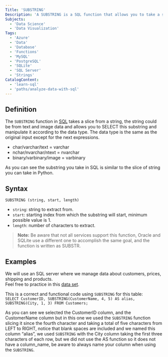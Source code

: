 ```yaml
---
Title: 'SUBSTRING'
Description: 'A SUBSTRING is a SQL function that allows you to take a slice of a complete string that can be analyzed and organized as you need in your dataset.' 
Subjects: 
  - 'Data Science'
  - 'Data Visualization'
Tags:
  - 'Azure'
  - 'Data'
  - 'Database'
  - 'Functions'
  - 'MySQL'
  - 'PostgreSQL'
  - 'SQLite'
  - 'SQL Server'
  - 'Strings'
CatalogContent:
  - 'learn-sql'
  - 'paths/analyze-data-with-sql'
---
```



## Definition

The `SUBSTRING` function in [SQL](https://www.codecademy.com/resources/docs/sql) takes a slice from a string, the string could be from text and image data and allows you to SELECT this substring and manipulate it according to the data type. The data type is the same as the original input except for the next expressions.

- char/varchar/text = varchar
- nchar/nvarchar/ntext = nvarchar
- binary/varbinary/image = varbinary

As you can see the substring you take in SQL is similar to the slice of string you can take in Python.

## Syntax
```
SUBSTRING (string, start, length)
```

- `string`: string to extract from.
- `start`: starting index from which the substring will start, minimum possible value is 1.
- `length`: number of characters to extract.
  
> **Note:** Be aware that not all services support this function, Oracle and SQLite use a different one to accomplish the same goal, and the function is written as SUBSTR.

## Examples

We will use an SQL server where we manage data about customers, prices, shipping and products.
<br />
Feel free to practice in this [data set](https://www.w3schools.com/sql/trysqlserver.asp?filename=trysql_func_sqlserver_substring2).
<br />

This is a correct and functional code using `SUBSTRING` for this table:
<br />
`SELECT CustomerID, SUBSTRING(CustomerName, 4, 5) AS alias, SUBSTRING(City, 1, 3) FROM Customers;`
<br />

As you can see we selected the CustomerID column, and the CustomerName column but in this one we used the `SUBSTRING` function slicing it since the fourth character and taking a total of five characters from LEFT to RIGHT, notice that blank spaces are included and we named this column “alias”, we used `SUBSTRING` with the City column taking the first three characters of each row, but we did not use the AS function so it does not have a column_name, be aware to always name your column when using the `SUBSTRING`.
<br />
